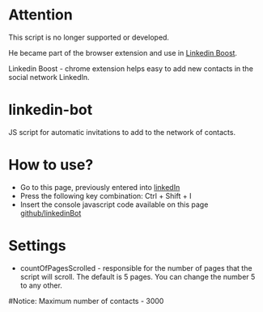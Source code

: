 # Attention

This script is no longer supported or developed.

He became part of the browser extension and use in [Linkedin Boost](https://github.com/Kravalg/linkedin-boost).

Linkedin Boost - chrome extension helps easy to add new contacts in the social network LinkedIn.


# linkedin-bot
JS script for automatic invitations to add to the network of contacts.

# How to use?
* Go to this page, previously entered into [linkedIn](https://www.linkedin.com/people/pymk/hub)
* Press the following key combination:
Ctrl + Shift + I
* Insert the console javascript code available on this page [github/linkedinBot](https://github.com/Kravalg/linkedin-bot/blob/master/linkedinBot.js)


# Settings
* countOfPagesScrolled - responsible for the number of pages that the script will scroll. The default is 5 pages. You can change the number 5 to any other.



#Notice:
Maximum number of contacts - 3000
